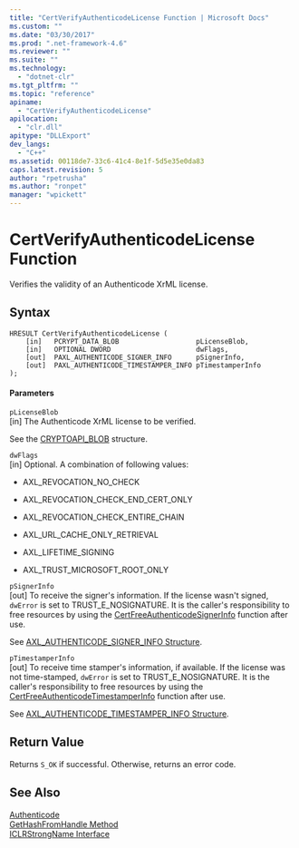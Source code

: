```yaml
---
title: "CertVerifyAuthenticodeLicense Function | Microsoft Docs"
ms.custom: ""
ms.date: "03/30/2017"
ms.prod: ".net-framework-4.6"
ms.reviewer: ""
ms.suite: ""
ms.technology: 
  - "dotnet-clr"
ms.tgt_pltfrm: ""
ms.topic: "reference"
apiname: 
  - "CertVerifyAuthenticodeLicense"
apilocation: 
  - "clr.dll"
apitype: "DLLExport"
dev_langs: 
  - "C++"
ms.assetid: 00118de7-33c6-41c4-8e1f-5d5e35e0da83
caps.latest.revision: 5
author: "rpetrusha"
ms.author: "ronpet"
manager: "wpickett"
---
```

# CertVerifyAuthenticodeLicense Function
Verifies the validity of an Authenticode XrML license.  
  
## Syntax  
  
```  
HRESULT CertVerifyAuthenticodeLicense (  
    [in]   PCRYPT_DATA_BLOB                   pLicenseBlob,  
    [in]   OPTIONAL DWORD                     dwFlags,  
    [out]  PAXL_AUTHENTICODE_SIGNER_INFO      pSignerInfo,  
    [out]  PAXL_AUTHENTICODE_TIMESTAMPER_INFO pTimestamperInfo  
);  
```  
  
#### Parameters  
 `pLicenseBlob`  
 [in] The Authenticode XrML license to be verified.  
  
 See the [CRYPTOAPI_BLOB](http://msdn.microsoft.com/library/windows/desktop/aa380238.aspx) structure.  
  
 `dwFlags`  
 [in] Optional. A combination of following values:  
  
-   AXL_REVOCATION_NO_CHECK  
  
-   AXL_REVOCATION_CHECK_END_CERT_ONLY  
  
-   AXL_REVOCATION_CHECK_ENTIRE_CHAIN  
  
-   AXL_URL_CACHE_ONLY_RETRIEVAL  
  
-   AXL_LIFETIME_SIGNING  
  
-   AXL_TRUST_MICROSOFT_ROOT_ONLY  
  
 `pSignerInfo`  
 [out] To receive the signer's information. If the license wasn't signed, `dwError` is set to TRUST_E_NOSIGNATURE. It is the caller's responsibility to free resources by using the [CertFreeAuthenticodeSignerInfo](../../../../docs/framework/unmanaged-api/authenticode/certfreeauthenticodesignerinfo-function.md) function after use.  
  
 See [AXL_AUTHENTICODE_SIGNER_INFO Structure](../../../../docs/framework/unmanaged-api/authenticode/axl-authenticode-signer-info-structure.md).  
  
 `pTimestamperInfo`  
 [out] To receive time stamper's information, if available. If the license was not time-stamped, `dwError` is set to TRUST_E_NOSIGNATURE. It is the caller's responsibility to free resources by using the [CertFreeAuthenticodeTimestamperInfo](../../../../docs/framework/unmanaged-api/authenticode/certfreeauthenticodetimestamperinfo-function.md) function after use.  
  
 See [AXL_AUTHENTICODE_TIMESTAMPER_INFO Structure](../../../../docs/framework/unmanaged-api/authenticode/axl-authenticode-timestamper-info-structure.md).  
  
## Return Value  
 Returns `S_OK` if successful. Otherwise, returns an error code.  
  
## See Also  
 [Authenticode](../../../../docs/framework/unmanaged-api/authenticode/authenticode-unmanaged-api-reference.md)   
 [GetHashFromHandle Method](../../../../docs/framework/unmanaged-api/hosting/iclrstrongname-gethashfromhandle-method.md)   
 [ICLRStrongName Interface](../../../../docs/framework/unmanaged-api/hosting/iclrstrongname-interface.md)